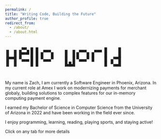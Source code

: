 ```yaml
---
permalink: /
title: "Writing Code, Building the Future"
author_profile: true
redirect_from: 
  - /about/
  - /about.html
---
```

<style>
pre {
    line-height: 110%
}
</style>

<pre>

▗▖ ▗▖▗▞▀▚▖█ █  ▄▄▄     ▗▖ ▗▖ ▄▄▄   ▄▄▄ █    ▐▌
▐▌ ▐▌▐▛▀▀▘█ █ █   █    ▐▌ ▐▌█   █ █    █    ▐▌
▐▛▀▜▌▝▚▄▄▖█ █ ▀▄▄▄▀    ▐▌ ▐▌▀▄▄▄▀ █    █ ▗▞▀▜▌
▐▌ ▐▌     █ █          ▐▙█▟▌           █ ▝▚▄▟▌
                                              

</pre>
                                                     
My name is Zach, I am currently a Software Engineer in Phoenix, Arizona. In my current role at Amex I work on modernizing payments for merchant globaly, building solutions to complex features for our in-memory computing payment engine.


I earned my Bachelor of Science in Computer Science from the University of Arizona in 2022 and have been working in the field ever since.

I enjoy programming, learning, reading, playing sports, and staying active!

Click on any tab for more details
